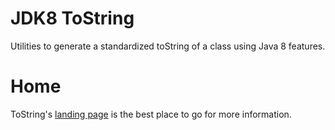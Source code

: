 JDK8 ToString
=============

Utilities to generate a standardized toString of a class using Java 8 features.

Home
====

ToString's [landing page](http://nwillc.github.io/jdk8-tostring/) is the best place to go for more information.
